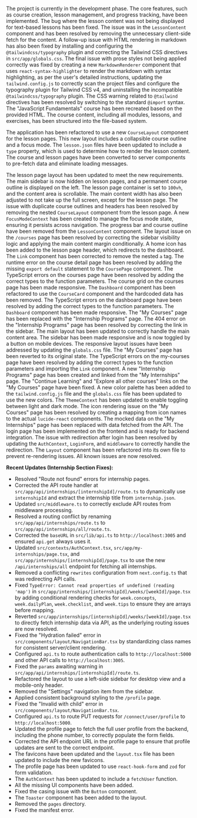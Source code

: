 The project is currently in the development phase. The core features, such as course creation, lesson management, and progress tracking, have been implemented. The bug where the lesson content was not being displayed for text-based lessons has been fixed. The issue was in the `LessonContent` component and has been resolved by removing the unnecessary client-side fetch for the content. A follow-up issue with HTML rendering in markdown has also been fixed by installing and configuring the `@tailwindcss/typography` plugin and correcting the Tailwind CSS directives in `src/app/globals.css`. The final issue with prose styles not being applied correctly was fixed by creating a new `MarkdownRenderer` component that uses `react-syntax-highlighter` to render the markdown with syntax highlighting, as per the user's detailed instructions, updating the `tailwind.config.js` to correctly scan the project files and configure the typography plugin for Tailwind CSS v4, and uninstalling the incompatible `@tailwindcss/typography` plugin. The CSS warning related to `@tailwind` directives has been resolved by switching to the standard `@import` syntax. The "JavaScript Fundamentals" course has been recreated based on the provided HTML. The course content, including all modules, lessons, and exercises, has been structured into the file-based system. 

The application has been refactored to use a new `CourseLayout` component for the lesson pages. This new layout includes a collapsible course outline and a focus mode. The `lesson.json` files have been updated to include a `type` property, which is used to determine how to render the lesson content. The course and lesson pages have been converted to server components to pre-fetch data and eliminate loading messages. 

The lesson page layout has been updated to meet the new requirements. The main sidebar is now hidden on lesson pages, and a permanent course outline is displayed on the left. The lesson page container is set to `100vh`, and the content area is scrollable. The main content width has also been adjusted to not take up the full screen, except for the lesson page. The issue with duplicate course outlines and headers has been resolved by removing the nested `CourseLayout` component from the lesson page. A new `FocusModeContext` has been created to manage the focus mode state, ensuring it persists across navigation. The progress bar and course outline have been removed from the `LessonContent` component. The layout issue on the `/courses` page has been resolved by correcting the sidebar visibility logic and applying the main content margin conditionally. A home icon has been added to the lesson page header, which redirects to the dashboard. The `Link` component has been corrected to remove the nested `a` tag. The runtime error on the course detail page has been resolved by adding the missing `export default` statement to the `CoursePage` component. The TypeScript errors on the courses page have been resolved by adding the correct types to the function parameters. The course grid on the courses page has been made responsive. The `Dashboard` component has been refactored to use the `CourseCard` component and the hardcoded data has been removed. The TypeScript errors on the dashboard page have been resolved by adding the correct types to the function parameters. The `Dashboard` component has been made responsive. The "My Courses" page has been replaced with the "Internship Programs" page. The 404 error on the "Internship Programs" page has been resolved by correcting the link in the sidebar. The main layout has been updated to correctly handle the main content area. The sidebar has been made responsive and is now toggled by a button on mobile devices. The responsive layout issues have been addressed by updating the `globals.css` file. The "My Courses" page has been reverted to its original state. The TypeScript errors on the my-courses page have been resolved by adding the correct types to the function parameters and importing the `Link` component. A new "Internship Programs" page has been created and linked from the "My Internships" page. The "Continue Learning" and "Explore all other courses" links on the "My Courses" page have been fixed. A new color palette has been added to the `tailwind.config.js` file and the `globals.css` file has been updated to use the new colors. The `ThemeContext` has been updated to enable toggling between light and dark mode. The icon rendering issue on the "My Courses" page has been resolved by creating a mapping from icon names to the actual `lucide-react` components. The mocked data on the "My Internships" page has been replaced with data fetched from the API. The login page has been implemented on the frontend and is ready for backend integration. The issue with redirection after login has been resolved by updating the `AuthContext`, `LoginForm`, and `middleware` to correctly handle the redirection. The `Layout` component has been refactored into its own file to prevent re-rendering issues. All known issues are now resolved.

**Recent Updates (Internship Section Fixes):**
- Resolved "Route not found" errors for internship pages.
- Corrected the API route handler at `src/app/api/internships/[internshipId]/route.ts` to dynamically use `internshipId` and extract the internship title from `internship.json`.
- Updated `src/middleware.ts` to correctly exclude API routes from middleware processing.
- Resolved a routing conflict by renaming `src/app/api/internships/route.ts` to `src/app/api/internships/all/route.ts`.
- Corrected the `baseURL` in `src/lib/api.ts` to `http://localhost:3005` and ensured `api.get` always uses it.
- Updated `src/contexts/AuthContext.tsx`, `src/app/my-internships/page.tsx`, and `src/app/internships/[internshipId]/page.tsx` to use the new `/api/internships/all` endpoint for fetching all internships.
- Removed a conflicting `rewrites` configuration from `next.config.ts` that was redirecting API calls.
- Fixed `TypeError: Cannot read properties of undefined (reading 'map')` in `src/app/internships/[internshipId]/weeks/[weekId]/page.tsx` by adding conditional rendering checks for `week.concepts`, `week.dailyPlan`, `week.checklist`, and `week.tips` to ensure they are arrays before mapping.
- Reverted `src/app/internships/[internshipId]/weeks/[weekId]/page.tsx` to directly fetch internship data via API, as the underlying routing issues are now resolved.
- Fixed the "Hydration failed" error in `src/components/layout/NavigationBar.tsx` by standardizing class names for consistent server/client rendering.
- Configured `api.ts` to route authentication calls to `http://localhost:5000` and other API calls to `http://localhost:3005`.
- Fixed the `params` awaiting warning in `src/app/api/internships/[internshipId]/route.ts`.
- Refactored the layout to use a left-side sidebar for desktop view and a mobile-only header.
- Removed the "Settings" navigation item from the sidebar.
- Applied consistent background styling to the `/profile` page.
- Fixed the "Invalid <Link> with <a> child" error in `src/components/layout/NavigationBar.tsx`.
- Configured `api.ts` to route PUT requests for `/connect/user/profile` to `http://localhost:5000`.
- Updated the profile page to fetch the full user profile from the backend, including the phone number, to correctly populate the form fields.
- Corrected the API endpoint URL in the profile page to ensure that profile updates are sent to the correct endpoint.
- The favicons have been updated and the `layout.tsx` file has been updated to include the new favicons.
- The profile page has been updated to use `react-hook-form` and `zod` for form validation.
- The `AuthContext` has been updated to include a `fetchUser` function.
- All the missing UI components have been added.
- Fixed the casing issue with the `Button` component.
- The `Toaster` component has been added to the layout.
- Removed the `pages` directory.
- Fixed the manifest error.
